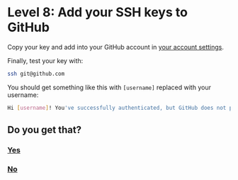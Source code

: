 # Level 8: Add your SSH keys to GitHub

Copy your key and add into your GitHub account in [your account settings](https://github.com/settings/ssh).

Finally, test your key with:

```bash
ssh git@github.com
```

You should get something like this with `[username]` replaced with your username:

```bash
Hi [username]! You've successfully authenticated, but GitHub does not provide shell access.
```

## Do you get that?

### [Yes](09-git-config.md)

### [No](99-game-over.md)